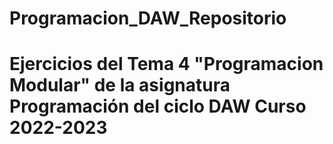 # Programacion_DAW_Repositorio
# Ejercicios del Tema 4 "Programacion Modular" de la asignatura Programación del ciclo DAW Curso 2022-2023